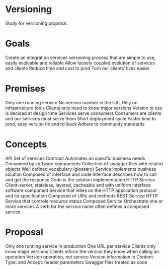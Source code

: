 # Versioning
Study for versioning proposal.

# Goals
Create an integration services versioning process that are simple to use, easily evolvable and reliable
Allow loosely coupled evolution of services and clients
Reduce time and cost to prod
Turn our clients’ lives easier

# Premises
Only one running service
 No version number in the URL
Rely on infrastructure tools
Clients only need to know major versions
  Version to use is decided at design time
Services serve consumers
  Consumers are clients and our services must serve them
Short deployment cycle
  Faster time to prod, easy version fix and rollback
Adhere to community standards

# Concepts
API
  Set of services
  Contract
  Automates an specific business needs
  Consumed by software components
  Collection of swagger files with related objects
  Well defined vocabulary (glossary)
Service
  Implements business solution
  Composed of interface and code
    Interface describes how to call and get the response
    Code is the solution implementation
HTTP Service
  Client-server, stateless, layered, cacheable and with uniform interface software component
  Service that relies on the HTTP application protocol and its specification
  Composed of URIs and methods
REST Service
  HTTP Service that controls resource status
Composed Service
  Orchestrate one or more services
  A verb for the service name often defines a composed service

# Proposal
Only one running service in production
One URL per service
Clients only know major versions
Clients inform the version they know when calling an operation
Version operation, not service
Version information in Content-Type: and Accept: header parameters
Swagger files treated as code


